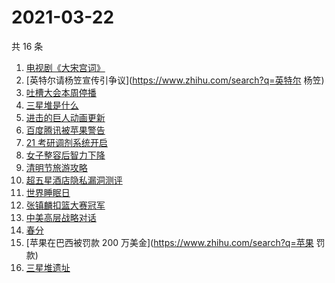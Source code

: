 # 2021-03-22

共 16 条

<!-- BEGIN ZHIHUSEARCH -->
<!-- 最后更新时间 Mon Mar 22 2021 14:12:35 GMT+0800 (China Standard Time) -->
1. [电视剧《大宋宫词》](https://www.zhihu.com/search?q=大宋宫词)
1. [英特尔请杨笠宣传引争议](https://www.zhihu.com/search?q=英特尔 杨笠)
1. [吐槽大会本周停播](https://www.zhihu.com/search?q=吐槽大会停播)
1. [三星堆是什么](https://www.zhihu.com/search?q=三星堆未解之谜)
1. [进击的巨人动画更新](https://www.zhihu.com/search?q=进击的巨人)
1. [百度腾讯被苹果警告](https://www.zhihu.com/search?q=苹果)
1. [21 考研调剂系统开启](https://www.zhihu.com/search?q=考研调剂)
1. [女子整容后智力下降](https://www.zhihu.com/search?q=整容)
1. [清明节旅游攻略](https://www.zhihu.com/search?q=清明节适合去哪里旅游)
1. [超五星酒店隐私漏洞测评](https://www.zhihu.com/search?q=酒店)
1. [世界睡眠日](https://www.zhihu.com/search?q=世界睡眠日)
1. [张镇麟扣篮大赛冠军](https://www.zhihu.com/search?q=扣篮大赛)
1. [中美高层战略对话](https://www.zhihu.com/search?q=中美对话)
1. [春分](https://www.zhihu.com/search?q=春分)
1. [苹果在巴西被罚款 200 万美金](https://www.zhihu.com/search?q=苹果 罚款)
1. [三星堆遗址](https://www.zhihu.com/search?q=三星堆新发现)
<!-- END ZHIHUSEARCH -->
